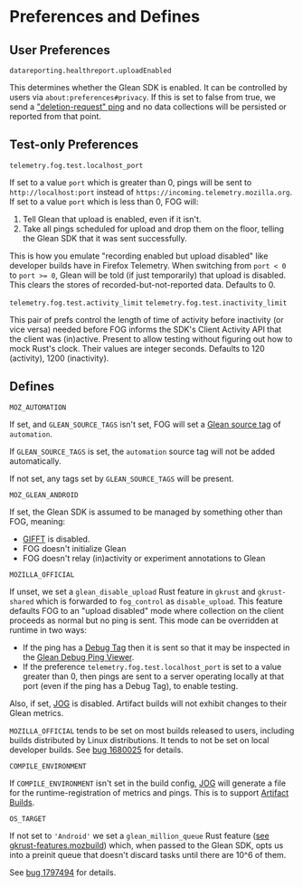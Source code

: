 # Preferences and Defines

## User Preferences

`datareporting.healthreport.uploadEnabled`

This determines whether the Glean SDK is enabled.
It can be controlled by users via `about:preferences#privacy`.
If this is set to false from true, we send a
["deletion-request" ping](https://mozilla.github.io/glean/book/user/pings/deletion_request.html)
and no data collections will be persisted or reported from that point.

## Test-only Preferences

`telemetry.fog.test.localhost_port`

If set to a value `port` which is greater than 0, pings will be sent to
`http://localhost:port` instead of `https://incoming.telemetry.mozilla.org`.
If set to a value `port` which is less than 0, FOG will:
1) Tell Glean that upload is enabled, even if it isn't.
2) Take all pings scheduled for upload and drop them on the floor,
   telling the Glean SDK that it was sent successfully.

This is how you emulate "recording enabled but upload disabled"
like developer builds have in Firefox Telemetry.
When switching from `port < 0` to `port >= 0`,
Glean will be told (if just temporarily) that upload is disabled.
This clears the stores of recorded-but-not-reported data.
Defaults to 0.

`telemetry.fog.test.activity_limit`
`telemetry.fog.test.inactivity_limit`

This pair of prefs control the length of time of activity before inactivity
(or vice versa)
needed before FOG informs the SDK's Client Activity API that the client was (in)active.
Present to allow testing without figuring out how to mock Rust's clock.
Their values are integer seconds.
Defaults to 120 (activity), 1200 (inactivity).

## Defines

`MOZ_AUTOMATION`

If set, and `GLEAN_SOURCE_TAGS` isn't set, FOG will set a
[Glean source tag](https://mozilla.github.io/glean/book/reference/debug/sourceTags.html)
of `automation`.

If `GLEAN_SOURCE_TAGS` is set, the `automation` source tag will not be added automatically.

If not set, any tags set by `GLEAN_SOURCE_TAGS` will be present.

`MOZ_GLEAN_ANDROID`

If set, the Glean SDK is assumed to be managed by something other than FOG, meaning:
* [GIFFT][gifft] is disabled.
* FOG doesn't initialize Glean
* FOG doesn't relay (in)activity or experiment annotations to Glean

`MOZILLA_OFFICIAL`

If unset, we set a `glean_disable_upload` Rust feature in
`gkrust` and `gkrust-shared` which is forwarded to `fog_control` as `disable_upload`.
This feature defaults FOG to an "upload disabled"
mode where collection on the client proceeds as normal but no ping is sent.
This mode can be overridden at runtime in two ways:
* If the ping has a
  [Debug Tag](https://mozilla.github.io/glean/book/user/debugging/index.html)
  then it is sent so that it may be inspected in the
  [Glean Debug Ping Viewer](https://debug-ping-preview.firebaseapp.com/).
* If the preference `telemetry.fog.test.localhost_port` is set to a value greater than 0,
  then pings are sent to a server operating locally at that port
  (even if the ping has a Debug Tag), to enable testing.

Also, if set, [JOG](./jog) is disabled.
Artifact builds will not exhibit changes to their Glean metrics.

`MOZILLA_OFFICIAL` tends to be set on most builds released to users,
including builds distributed by Linux distributions.
It tends to not be set on local developer builds.
See [bug 1680025](https://bugzilla.mozilla.org/show_bug.cgi?id=1680025) for details.

`COMPILE_ENVIRONMENT`

If `COMPILE_ENVIRONMENT` isn't set in the build config,
[JOG](./jog) will generate a file for the runtime-registration of metrics and pings.
This is to support [Artifact Builds](/contributing/build/artifact_builds).

`OS_TARGET`

If not set to `'Android'` we set a `glean_million_queue` Rust feature
([see gkrust-features.mozbuild][gkrust-features])
which, when passed to the Glean SDK,
opts us into a preinit queue that doesn't discard tasks until there are 10^6 of them.

See [bug 1797494](https://bugzilla.mozilla.org/show_bug.cgi?id=1797494) for details.

[gkrust-features]: https://searchfox.org/mozilla-central/source/toolkit/library/rust/gkrust-features.mozbuild
[gifft]: ../user/gifft
